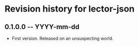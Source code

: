 # Revision history for lector-json

## 0.1.0.0 -- YYYY-mm-dd

* First version. Released on an unsuspecting world.
